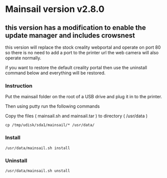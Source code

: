 # Mainsail version v2.8.0

## this version has a modification to enable the update manager and includes crowsnest
this version will replace the stock creality webportal and operate on port 80 so there is no need to add a port to the printer url
the web camera will also operate normally.


if you want to restore the default creality portal then use the uninstall command below and everything will be restored.



### Instruction

Put the mainsail folder on the root of a USB drive and plug it in to the printer.


Then using putty run the following commands


Copy the files ( mainsail.sh and mainsail.tar ) to directory ( /usr/data )<br>

```cp /tmp/udisk/sda1/mainsail/* /usr/data/```<br>

### Install <br>

```/usr/data/mainsail.sh install```<br>

### Uninstall <br>

```/usr/data/mainsail.sh unstall```<br>


